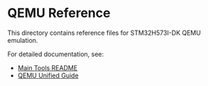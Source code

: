 # QEMU Reference

This directory contains reference files for STM32H573I-DK QEMU emulation.

For detailed documentation, see:

- [Main Tools README](../README.md)
- [QEMU Unified Guide](../../Documentation/QEMU_Unified_Guide.md)
